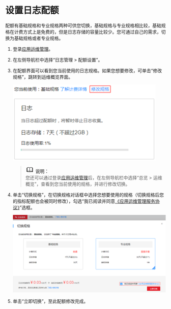 # 设置日志配额<a name="ZH-CN_TOPIC_0127199676"></a>

配额有基础规格和专业规格两种可供您切换，基础规格与专业规格相比较，基础规格在计费方式上是免费的，但是日志存储的容量比较少。您可通过自己的需求，切换为基础规格或者专业规格。

1.  登录[应用运维管理](https://console.huaweicloud.com/aom/#/aom/ams/summary)。
2.  在左侧导航栏中选择“日志管理 \> 配额设置”。
3.  在配额界面可以看到您当前使用的日志规格。如果您想要修改，可单击“修改规格”，跳转到运维概览界面。

    ![](figures/zh-cn_image_0127199677.png)

    >![](public_sys-resources/icon-note.gif) **说明：**   
    >您还可以通过登录[应用运维管理](https://console.huaweicloud.com/aom/#/aom/ams/summary)后，在左侧导航栏中选择“总览 \> 运维概览”，查看到您当前使用的规格，并进行修改切换。  

4.  单击“切换规格”，在切换规格对话框中选择您想要使用的规格（切换规格后您的指标配额也会被同时修改），勾选“我已阅读并同意[《应用运维管理服务协议》](https://www.huaweicloud.com/declaration/tsa_aom.html)”选框。

    ![](figures/zh-cn_image_0127199679.png)

5.  单击“立即切换”，至此配额修改完成。

